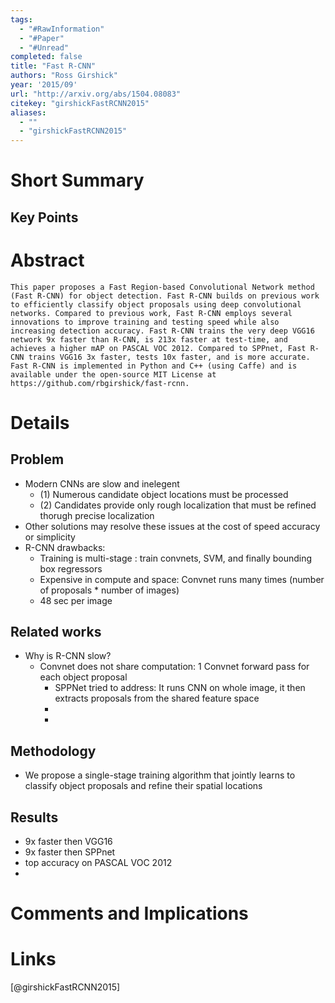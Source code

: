 ```yaml
---
tags:
  - "#RawInformation"
  - "#Paper"
  - "#Unread"
completed: false
title: "Fast R-CNN"
authors: "Ross Girshick"
year: '2015/09'
url: "http://arxiv.org/abs/1504.08083"
citekey: "girshickFastRCNN2015"
aliases:
  - ""
  - "girshickFastRCNN2015"
---
```


# Short Summary

## Key Points

# Abstract
```
This paper proposes a Fast Region-based Convolutional Network method (Fast R-CNN) for object detection. Fast R-CNN builds on previous work to efficiently classify object proposals using deep convolutional networks. Compared to previous work, Fast R-CNN employs several innovations to improve training and testing speed while also increasing detection accuracy. Fast R-CNN trains the very deep VGG16 network 9x faster than R-CNN, is 213x faster at test-time, and achieves a higher mAP on PASCAL VOC 2012. Compared to SPPnet, Fast R-CNN trains VGG16 3x faster, tests 10x faster, and is more accurate. Fast R-CNN is implemented in Python and C++ (using Caffe) and is available under the open-source MIT License at https://github.com/rbgirshick/fast-rcnn.
```
# Details
## Problem
- Modern CNNs are slow and inelegent
	- (1) Numerous candidate object locations must be processed
	- (2) Candidates provide only rough localization that must be refined thorugh precise localization
- Other solutions may resolve these issues at the cost of speed accuracy or simplicity
- R-CNN drawbacks:
	- Training is multi-stage : train convnets, SVM, and finally bounding box regressors
	- Expensive in compute and space: Convnet runs many times (number of proposals * number of images)
	- 48 sec per image
## Related works
- Why is R-CNN slow?
	- Convnet does not share computation: 1 Convnet forward pass for each object proposal
		- SPPNet tried to address: It runs CNN on whole image, it then extracts proposals from the shared feature space
		-  
		- 
## Methodology
- We propose a single-stage training algorithm that jointly learns to classify object proposals and refine their spatial locations
## Results
- 9x faster then VGG16
- 9x faster then SPPnet
- top accuracy on PASCAL VOC 2012
- 
# Comments and Implications

# Links
[@girshickFastRCNN2015]